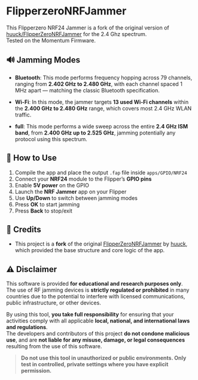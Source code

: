 # FlipperzeroNRFJammer

This Flipperzero NRF24 Jammer is a fork of the original version of [huuck/FlipperZeroNRFJammer](https://github.com/huuck/FlipperZeroNRFJammer) for the 2.4 Ghz spectrum.<br/> 
Tested on the Momentum Firmware.

## 🔊 Jamming Modes

- **Bluetooth**: This mode performs frequency hopping across 79 channels, ranging from **2.402 GHz to 2.480 GHz**, with each channel spaced 1 MHz apart — matching the classic Bluetooth specification.

- **Wi-Fi**: In this mode, the jammer targets **13 used Wi-Fi channels** within the **2.400 GHz to 2.480 GHz** range, which covers most 2.4 GHz WLAN traffic.

- **full**: This mode performs a wide sweep across the entire **2.4 GHz ISM band**, from **2.400 GHz up to 2.525 GHz**, jamming potentially any protocol using this spectrum.

## 🚀 How to Use

1. Compile the app and place the output `.fap` file inside `apps/GPIO/NRF24`
2. Connect your **NRF24** module to the Flipper’s **GPIO pins**
3. Enable **5V power** on the GPIO
4. Launch the **NRF Jammer** app on your Flipper
5. Use **Up/Down** to switch between jamming modes
6. Press **OK** to start jamming
7. Press **Back** to stop/exit

## 🙏 Credits

- This project is a **fork** of the original [FlipperZeroNRFJammer](https://github.com/huuck/FlipperZeroNRFJammer) by [huuck](https://github.com/huuck), which provided the base structure and core logic of the app.

## ⚠️ Disclaimer

This software is provided **for educational and research purposes only**.  
The use of RF jamming devices is **strictly regulated or prohibited** in many countries due to the potential to interfere with licensed communications, public infrastructure, or other devices.

By using this tool, **you take full responsibility** for ensuring that your activities comply with all applicable **local, national, and international laws and regulations**.  
The developers and contributors of this project **do not condone malicious use**, and are **not liable for any misuse, damage, or legal consequences** resulting from the use of this software.

> **Do not use this tool in unauthorized or public environments. Only test in controlled, private settings where you have explicit permission.**
